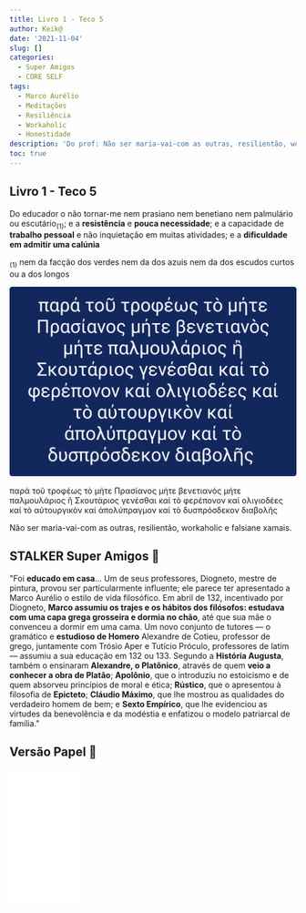```yaml
---
title: Livro 1 - Teco 5
author: Keik@
date: '2021-11-04'
slug: []
categories:
  - Super Amigos
  - CORE SELF
tags:
  - Marco Aurélio
  - Meditações
  - Resiliência
  - Workaholic
  - Honestidade
description: 'Do prof: Não ser maria-vai-com as outras, resilientão, workaholic e falsiane xamais.'
toc: true
---
```

## Livro 1 - Teco 5

Do educador o não tornar-me nem prasiano nem benetiano nem palmulário ou escutário<sub>(1)</sub>; e a **resistência** e **pouca necessidade**; e a capacidade de **trabalho pessoal** e não inquietação em muitas atividades; e a **dificuldade em admitir uma calúnia**

<sub>(1)</sub> nem da facção dos verdes nem da dos azuis nem da dos escudos curtos ou a dos longos


![Livro 1 - Teco 5](/post/2021-11-04-livro-1-teco-5/index.pt-br_files/L1T5.png)

παρά τοῦ τροφέως τὸ μήτε Πρασίανος μήτε βενετιανὸς  μήτε παλμουλάριος ἢ Σκουτάριος γενέσθαι καί τὸ φερέπονον καί ολιγιοδέες καί τὸ αύτουργικὸν καί άπολύπραγμον καί τὸ δυσπρόσδεκον διαβολῆς



Não ser maria-vai-com as outras, resilientão, workaholic e falsiane xamais.

## STALKER Super Amigos :eyes:

"Foi **educado em casa**... Um de seus professores, Diogneto, mestre de pintura, provou ser particularmente influente; ele parece ter apresentado a Marco Aurélio o estilo de vida filosófico. Em abril de 132, incentivado por Diogneto, **Marco assumiu os trajes e os hábitos dos filósofos: estudava com uma capa grega grosseira e dormia no chão**, até que sua mãe o convenceu a dormir em uma cama. Um novo conjunto de tutores — o gramático e **estudioso de Homero** Alexandre de Cotieu, professor de grego, juntamente com Trósio Aper e Tutício Próculo, professores de latim — assumiu a sua educação em 132 ou 133. Segundo a **História Augusta**, também o ensinaram **Alexandre, o Platônico**, através de quem **veio a conhecer a obra de Platão**; **Apolônio**, que o introduziu no estoicismo e de quem absorveu princípios de moral e ética; **Rústico**, que o apresentou à filosofia de **Epicteto**; **Cláudio Máximo**, que lhe mostrou as qualidades do verdadeiro homem de bem; e **Sexto Empírico**, que lhe evidenciou as virtudes da benevolência e da modéstia e enfatizou o modelo patriarcal de família."

## Versão Papel :book:
<iframe style="width:120px;height:240px;" marginwidth="0" marginheight="0" scrolling="no" frameborder="0" src="//ws-na.amazon-adsystem.com/widgets/q?ServiceVersion=20070822&OneJS=1&Operation=GetAdHtml&MarketPlace=BR&source=ss&ref=as_ss_li_til&ad_type=product_link&tracking_id=mundodekeika-20&language=pt_BR&marketplace=amazon&region=BR&placement=B092FVY4BB&asins=B092FVY4BB&linkId=37c5ec14221f61f811029aa88b520891&show_border=true&link_opens_in_new_window=true"></iframe>

